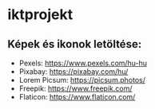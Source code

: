 # iktprojekt

## Képek és ikonok letöltése:

- Pexels: https://www.pexels.com/hu-hu
- Pixabay: https://pixabay.com/hu/
- Lorem Picsum: https://picsum.photos/
- Freepik: https://www.freepik.com/
- Flaticon: https://www.flaticon.com/
